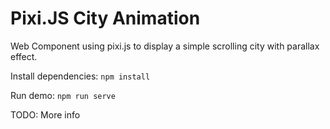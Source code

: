 # Pixi.JS City Animation

Web Component using pixi.js to display a simple scrolling city with parallax effect.

Install dependencies: `npm install`

Run demo: `npm run serve`

TODO: More info